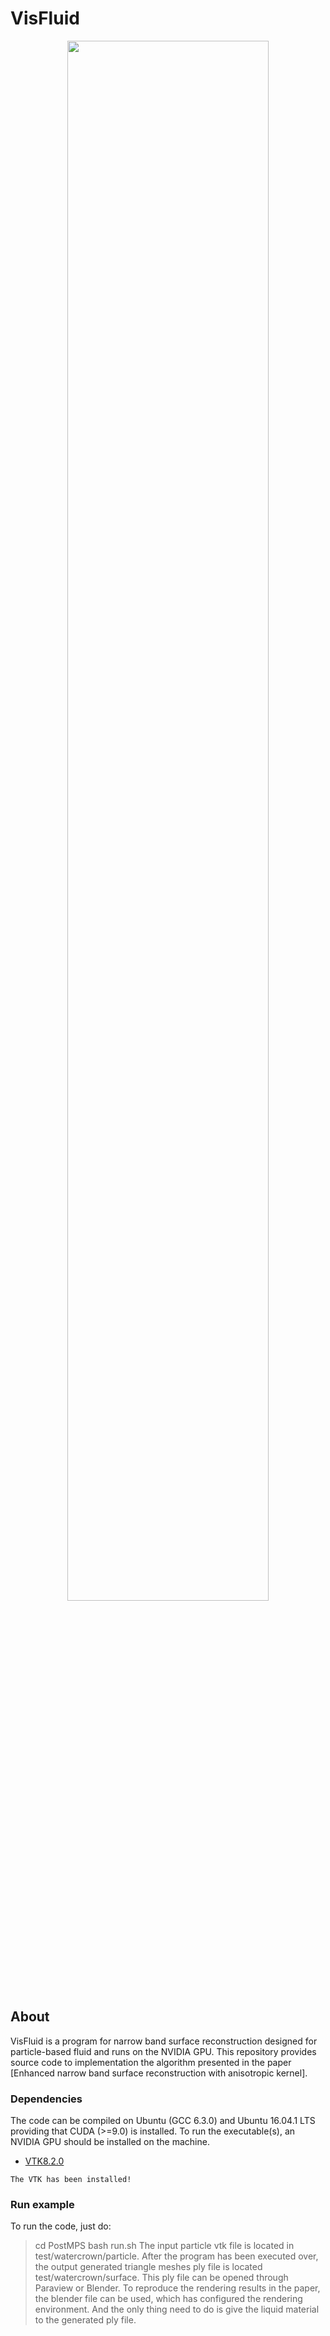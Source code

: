 # **VisFluid** 

<p align="center">
    <img src="./assets/david_pacthes.png" width="80%"><br>
</p>

## **About**
VisFluid is a program for narrow band surface reconstruction designed for particle-based fluid and runs on the NVIDIA GPU.
This repository provides source code to implementation the algorithm presented in the paper [Enhanced narrow band surface reconstruction with anisotropic kernel].

### **Dependencies**
The code can be compiled on Ubuntu (GCC 6.3.0) and Ubuntu 16.04.1 LTS providing that CUDA (>=9.0) is installed. To run the executable(s), an NVIDIA GPU should be installed on the machine.
- [VTK8.2.0](https://vtk.org/)
```
The VTK has been installed!
```
### **Run example**
To run the code, just do:
> cd PostMPS
> bash run.sh
The input particle vtk file is located in test/watercrown/particle. After the program has been executed over, the output generated triangle meshes ply file is located test/watercrown/surface. This ply file can be opened through Paraview or Blender. To reproduce the rendering results in the paper, the blender file can be used, which has configured the rendering environment. And the only thing need to do is give the liquid material to the generated ply file.
